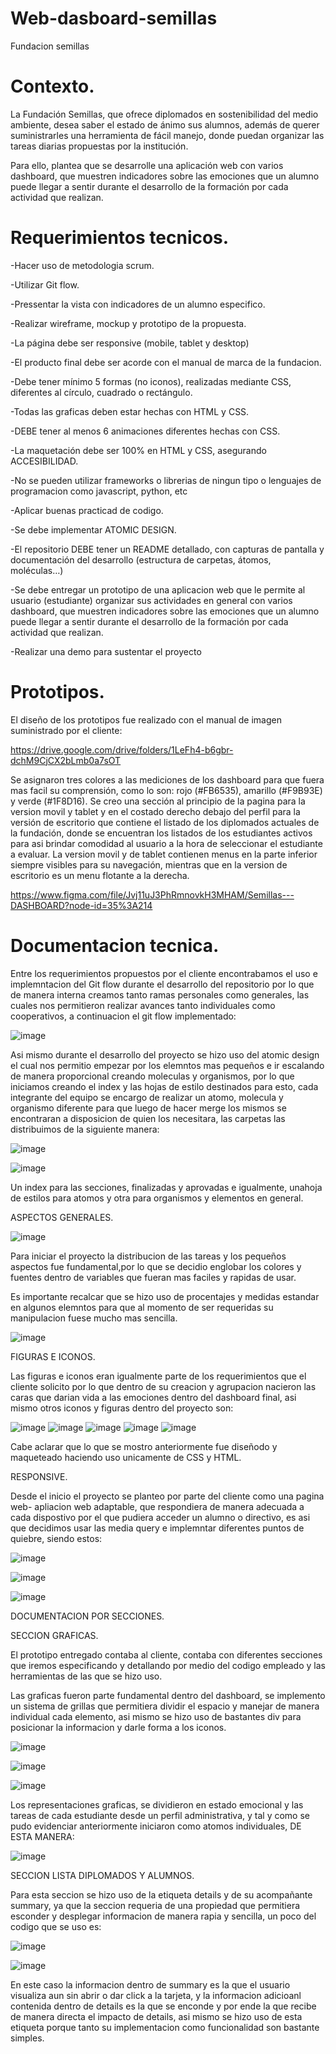 # Web-dasboard-semillas
Fundacion semillas

# Contexto.

La Fundación Semillas, que ofrece diplomados en sostenibilidad del medio ambiente, desea saber el estado de ánimo sus alumnos, además de querer suministrarles una herramienta de fácil manejo, donde puedan organizar las tareas diarias propuestas por la institución.

Para ello, plantea que se desarrolle una aplicación web con varios dashboard, que muestren indicadores sobre las emociones que un alumno puede llegar a sentir durante el desarrollo de la formación por cada actividad que realizan.

# Requerimientos tecnicos.

-Hacer uso de metodologia scrum.

-Utilizar Git flow.

-Pressentar la vista con indicadores de un alumno especifico.

-Realizar wireframe, mockup y prototipo de la propuesta.

-La página debe ser responsive (mobile, tablet y desktop)

-El producto final debe ser acorde con el manual de marca de la fundacion.

-Debe tener mínimo 5 formas (no iconos), realizadas mediante CSS, diferentes al círculo, cuadrado o rectángulo.

-Todas las graficas deben estar hechas con HTML y CSS.

-DEBE tener al menos 6 animaciones diferentes hechas con CSS.

-La maquetación debe ser 100% en HTML y CSS, asegurando ACCESIBILIDAD.

-No se pueden utilizar frameworks o librerias de ningun tipo o lenguajes de programacion como javascript, python, etc

-Aplicar buenas practicad de codigo.

-Se debe implementar ATOMIC DESIGN.

-El repositorio DEBE tener un README detallado, con capturas de pantalla y documentación del desarrollo (estructura de carpetas, átomos, moléculas…)

-Se debe entregar un prototipo de una aplicacion web que le permite al usuario (estudiante) organizar sus actividades en general con varios dashboard, que muestren indicadores sobre las emociones que un alumno puede llegar a sentir durante el desarrollo de la formación por cada actividad que realizan.

-Realizar una demo para sustentar el proyecto


# Prototipos.

El diseño de los prototipos fue realizado con el manual de imagen suministrado por el cliente: 

https://drive.google.com/drive/folders/1LeFh4-b6gbr-dchM9CjCX2bLmb0a7sOT


Se asignaron tres colores a las mediciones de los dashboard para que fuera mas facil su comprensión, como lo son: rojo (#FB6535), amarillo (#F9B93E) y verde (#1F8D16).
Se creo una sección al principio de la pagina para la version movil y tablet y en el costado derecho debajo del perfil para la versión de escritorio que contiene el listado de los diplomados actuales de la fundación, donde se encuentran los listados de los estudiantes activos para asi brindar comodidad al usuario a la hora de seleccionar el estudiante a evaluar.
La version movil y de tablet contienen menus en la parte inferior siempre visibles para su navegación, mientras que en la version de escritorio es un menu flotante a la derecha.

https://www.figma.com/file/Jvj11uJ3PhRmnovkH3MHAM/Semillas---DASHBOARD?node-id=35%3A214


# Documentacion tecnica.

Entre los requerimientos propuestos por el cliente encontrabamos el uso e implemntacion del Git flow durante el desarrollo del repositorio por lo que de manera interna creamos tanto ramas personales como generales, las cuales nos permitieron realizar avances tanto individuales como cooperativos, a continuacion el git flow implementado:

![image](https://user-images.githubusercontent.com/114700033/199152165-81ba5fa7-c6e2-4722-acfd-e2ee08af0b3b.png)

Asi mismo durante el desarrollo del proyecto se hizo uso del atomic design el cual nos permitio empezar por los elemntos mas pequeños e ir escalando de manera proporcional creando moleculas y organismos, por lo que iniciamos creando el index y las hojas de estilo destinados para esto, cada integrante del equipo se encargo de realizar un atomo, molecula y organismo diferente para que luego de hacer merge los mismos se encontraran a disposicion de quien los necesitara, las carpetas las distribuimos de la siguiente manera:


![image](https://user-images.githubusercontent.com/114700033/199151524-94751197-ec6b-4c42-9e62-da3d95fd3619.png)

![image](https://user-images.githubusercontent.com/114700033/199151681-9ca6c862-916c-4cf0-8345-c4ae926e3380.png)


Un index para las secciones, finalizadas y aprovadas e igualmente, unahoja de estilos para atomos y otra para organismos y elementos en general.

ASPECTOS GENERALES.

![image](https://user-images.githubusercontent.com/114700033/199152556-5933f866-3dcd-440a-a8b7-9466d1f1f664.png)

Para iniciar el proyecto la distribucion de las tareas y los pequeños aspectos fue fundamental,por lo que se decidio englobar los colores y fuentes dentro de variables que fueran mas faciles y rapidas de usar.

Es importante recalcar que se hizo uso de procentajes y medidas estandar en algunos elemntos para que al momento de ser requeridas su manipulacion fuese mucho mas sencilla.

![image](https://user-images.githubusercontent.com/114700033/199152806-483b43ef-87ee-4170-83a4-cb6bed2fe324.png)

FIGURAS E ICONOS.

Las figuras e iconos eran igualmente parte de los requerimientos que el cliente solicito por lo que dentro de su creacion y agrupacion nacieron las caras que darian vida a las emociones dentro del dashboard final, asi mismo otros iconos y figuras dentro del proyecto son:

![image](https://user-images.githubusercontent.com/114700033/199153982-783cba42-1263-4f2c-b190-d123b43e36d2.png)
![image](https://user-images.githubusercontent.com/114700033/199154431-a6bba177-7de0-46e0-b302-768685862069.png)
![image](https://user-images.githubusercontent.com/114700033/199154556-7e0870b0-ce3c-4272-814a-30af6e800300.png)
![image](https://user-images.githubusercontent.com/114700033/199154486-c3245eef-c562-4277-9861-fcca4a7dcee0.png)
![image](https://user-images.githubusercontent.com/114700033/199219600-97d3fca6-cca3-49cb-8667-a9044190eacb.png)

Cabe aclarar que lo que se mostro anteriormente fue diseñodo y maqueteado haciendo uso unicamente de CSS y HTML.

RESPONSIVE.

Desde el inicio el proyecto se planteo por parte del cliente como una pagina web- apliacion web adaptable, que respondiera de manera adecuada a cada dispostivo por el que pudiera acceder un alumno o directivo, es asi que decidimos usar las media query e implemntar diferentes puntos de quiebre, siendo estos:

![image](https://user-images.githubusercontent.com/114700033/199155659-d7b476a0-f1ea-4633-9c5a-200fb36c8536.png)

![image](https://user-images.githubusercontent.com/114700033/199155740-b97a0654-1433-417b-88a8-c3f341b3714c.png)

![image](https://user-images.githubusercontent.com/114700033/199155812-a30e52f9-6b23-4f6c-b7cd-fd50db11ab00.png)


DOCUMENTACION POR SECCIONES.

SECCION GRAFICAS.

El prototipo entregado contaba al cliente, contaba con diferentes secciones que iremos especificando y detallando por medio del codigo empleado y las herramientas de las que se hizo uso.

Las graficas fueron parte fundamental dentro del dashboard, se implemento un sistema de grillas que permitiera dividir el espacio y manejar de manera individual cada elemento, asi mismo se hizo uso de bastantes div para posicionar la informacion y darle forma a los iconos.

![image](https://user-images.githubusercontent.com/114700033/199220287-79b3da64-e2ed-4d58-956f-44cfd3a71e26.png)

![image](https://user-images.githubusercontent.com/114700033/199222140-111beeab-76b8-4090-acb2-0236c51d008a.png)

![image](https://user-images.githubusercontent.com/114700033/199222196-4b824ea0-1629-4c42-91d5-a2787a3d9467.png)

Los representaciones graficas, se dividieron en estado emocional y las tareas de cada estudiante desde un perfil administrativa, y tal y como se pudo evidenciar anteriormente iniciaron como atomos individuales, DE ESTA MANERA:

![image](https://user-images.githubusercontent.com/114700033/199222666-133f5063-11aa-4655-b645-4ec630655c1f.png)


SECCION LISTA DIPLOMADOS Y ALUMNOS.

Para esta seccion se hizo uso de la etiqueta details y de su acompañante summary, ya que la seccion requeria de una propiedad que permitiera esconder y desplegar informacion de manera rapia y sencilla, un poco del codigo que se uso es:

![image](https://user-images.githubusercontent.com/114700033/199157729-f34bf1b2-5c65-4a7a-b0c3-dd8a75a82b7e.png)

![image](https://user-images.githubusercontent.com/114700033/199157993-2f6edb29-dfb3-4b34-a7b2-6f71acf55990.png)

En este caso la informacion dentro de summary es la que el usuario visualiza aun sin abrir o dar click a la tarjeta, y la informacion adicioanl contenida dentro de details es la que se enconde y por ende la que recibe de manera directa el impacto de details, asi mismo se hizo uso de esta etiqueta porque tanto su implementacion como funcionalidad son bastante simples.
